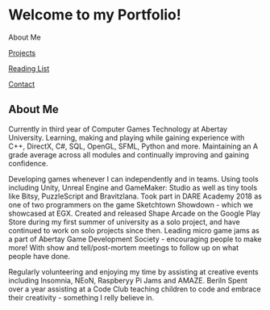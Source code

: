 <head>
  <link rel="shortcut icon" type="image/x-icon" href="favicon.ico">
</head>

# Welcome to my Portfolio!

About Me
<br>

<a href="https://twood27897.github.io/pages/projects.html" rel="Projects">Projects</a>
<br>

<a href="https://twood27897.github.io/pages/reading-list.html" rel="Reading List">Reading List</a>
<br>

<a href="https://twood27897.github.io/pages/contact.html" rel="Contact">Contact</a>
<br>

## About Me

Currently in third year of Computer Games Technology at Abertay University. Learning, making and playing while gaining experience with C++, DirectX, C#, SQL, OpenGL, SFML, Python and more. Maintaining an A grade average across all modules and continually improving and gaining confidence.

Developing games whenever I can independently and in teams. Using tools including Unity, Unreal Engine and GameMaker: Studio as well as tiny tools like Bitsy, PuzzleScript and Bravitzlana. Took part in DARE Academy 2018 as one of two programmers on the game Sketchtown Showdown - which we showcased at EGX. Created and released Shape Arcade on the Google Play Store during my first summer of university as a solo project, and have continued to work on solo projects since then. Leading micro game jams as a part of Abertay Game Development Society - encouraging people to make more! With show and tell/post-mortem meetings to follow up on what people have done.

Regularly volunteering and enjoying my time by assisting at creative events including Insomnia, NEoN, Raspberyy Pi Jams and AMAZE. Beriln Spent over a year assisting at a Code Club teaching children to code and embrace their creativity - something I relly believe in.
